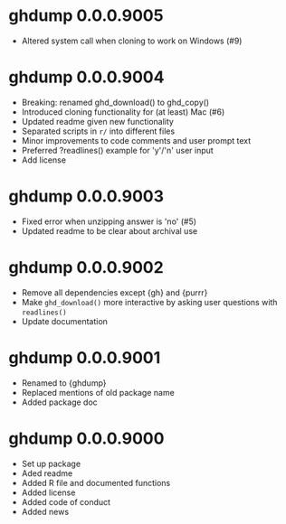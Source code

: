 # ghdump 0.0.0.9005

* Altered system call when cloning to work on Windows (#9)

# ghdump 0.0.0.9004

* Breaking: renamed ghd_download() to ghd_copy()
* Introduced cloning functionality for (at least) Mac (#6)
* Updated readme given new functionality
* Separated scripts in `r/` into different files
* Minor improvements to code comments and user prompt text
* Preferred ?readlines() example for 'y'/'n' user input
* Add license

# ghdump 0.0.0.9003

* Fixed error when unzipping answer is 'no' (#5)
* Updated readme to be clear about archival use

# ghdump 0.0.0.9002

* Remove all dependencies except {gh} and {purrr}
* Make `ghd_download()` more interactive by asking user questions with `readlines()`
* Update documentation

# ghdump 0.0.0.9001

* Renamed to {ghdump}
* Replaced mentions of old package name
* Added package doc

# ghdump 0.0.0.9000

* Set up package
* Aded readme
* Added R file and documented functions
* Added license
* Added code of conduct
* Added news
